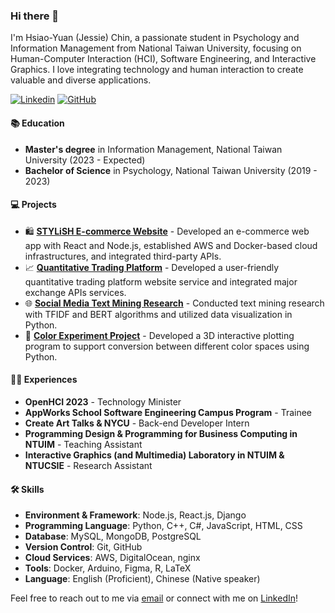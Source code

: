 ### Hi there 👋

I'm Hsiao-Yuan (Jessie) Chin, a passionate student in Psychology and Information Management from National Taiwan University, focusing on Human-Computer Interaction (HCI), Software Engineering, and Interactive Graphics. I love integrating technology and human interaction to create valuable and diverse applications.

[![Linkedin](https://img.shields.io/badge/-LinkedIn-blue?style=flat-square&logo=linkedin&logoColor=white&link=https://www.linkedin.com/in/jessiechin727/)](https://www.linkedin.com/in/jessiechin727/)
[![GitHub](https://img.shields.io/badge/-GitHub-333333?style=flat-square&logo=github&logoColor=white&link=https://github.com/JessieChin7)](https://github.com/JessieChin7)

#### 📚 Education
- **Master's degree** in Information Management, National Taiwan University (2023 - Expected)
- **Bachelor of Science** in Psychology, National Taiwan University (2019 - 2023)

#### 💻 Projects
- 🛍️ [**STYLiSH E-commerce Website**](https://appworks.hychin.me) - Developed an e-commerce web app with React and Node.js, established AWS and Docker-based cloud infrastructures, and integrated third-party APIs.
- 📈 [**Quantitative Trading Platform**](https://cat-jessie-vm.iottalktw.com/) - Developed a user-friendly quantitative trading platform website service and integrated major exchange APIs services.
- 🌐 [**Social Media Text Mining Research**](https://github.com/JessieChin7/TextMining) - Conducted text mining research with TFIDF and BERT algorithms and utilized data visualization in Python.
- 🎨 [**Color Experiment Project**](https://github.com/JessieChin7/Color-experiments) - Developed a 3D interactive plotting program to support conversion between different color spaces using Python.

#### 👩‍💼 Experiences
- **OpenHCI 2023** - Technology Minister
- **AppWorks School Software Engineering Campus Program** - Trainee
- **Create Art Talks & NYCU** - Back-end Developer Intern
- **Programming Design & Programming for Business Computing in NTUIM** - Teaching Assistant
- **Interactive Graphics (and Multimedia) Laboratory in NTUIM & NTUCSIE** - Research Assistant

#### 🛠️ Skills
- **Environment & Framework**: Node.js, React.js, Django
- **Programming Language**: Python, C++, C#, JavaScript, HTML, CSS
- **Database**: MySQL, MongoDB, PostgreSQL
- **Version Control**: Git, GitHub
- **Cloud Services**: AWS, DigitalOcean, nginx
- **Tools**: Docker, Arduino, Figma, R, LaTeX
- **Language**: English (Proficient), Chinese (Native speaker)

Feel free to reach out to me via [email](mailto:yuan2001@live.com) or connect with me on [LinkedIn](https://www.linkedin.com/in/jessiechin727/)!
